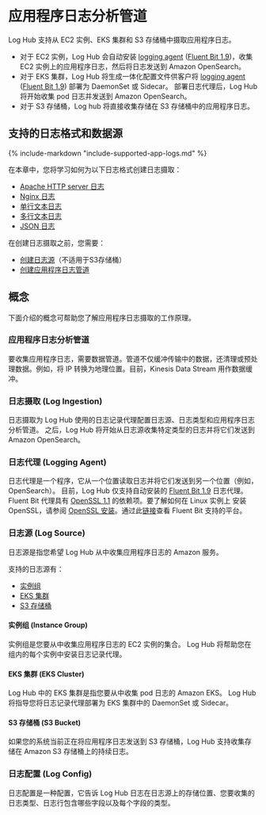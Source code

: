 # 应用程序日志分析管道

Log Hub 支持从 EC2 实例、EKS 集群和 S3 存储桶中摄取应用程序日志。

- 对于 EC2 实例，Log Hub 会自动安装 [logging agent](#logging-agent) ([Fluent Bit 1.9][fluent-bit])，收集 EC2 实例上的应用程序日志，然后将日志发送到 Amazon OpenSearch。
- 对于 EKS 集群，Log Hub 将生成一体化配置文件供客户将 [logging agent](#logging-agent) ([Fluent Bit 1.9][fluent-bit]) 部署为 DaemonSet 或 Sidecar。 部署日志代理后，Log Hub 将开始收集 pod 日志并发送到 Amazon OpenSearch。
- 对于 S3 存储桶，Log hub 将直接收集存储在 S3 存储桶中的应用程序日志。

## 支持的日志格式和数据源
{%
include-markdown "include-supported-app-logs.md"
%}

在本章中，您将学习如何为以下日志格式创建日志摄取：

- [Apache HTTP server 日志](./apache.md)
- [Nginx 日志](./nginx.md)
- [单行文本日志](./single-line-text.md)
- [多行文本日志](./multi-line-text.md)
- [JSON 日志](./json.md)

在创建日志摄取之前，您需要：

- [创建日志源](./create-log-source.md)（不适用于S3存储桶）
- [创建应用程序日志管道](./create-applog-pipeline.md)

## 概念

下面介绍的概念可帮助您了解应用程序日志摄取的工作原理。

### 应用程序日志分析管道

要收集应用程序日志，需要数据管道。管道不仅缓冲传输中的数据，还清理或预处理数据。例如，将 IP 转换为地理位置。目前，Kinesis Data Stream 用作数据缓冲。

### 日志摄取 (Log Ingestion)
日志摄取为 Log Hub 使用的日志记录代理配置日志源、日志类型和应用程序日志分析管道。
之后，Log Hub 将开始从日志源收集特定类型的日志并将它们发送到 Amazon OpenSearch。

### 日志代理 (Logging Agent)
日志代理是一个程序，它从一个位置读取日志并将它们发送到另一个位置（例如，OpenSearch）。
目前，Log Hub 仅支持自动安装的 [Fluent Bit 1.9][fluent-bit] 日志代理。 Fluent Bit 代理具有 [OpenSSL 1.1][open-ssl] 的依赖项。要了解如何在 Linux 实例上
安装 OpenSSL，请参阅 [OpenSSL 安装](../resources/open-ssl.md)。通过此[链接][supported-platforms]查看 Fluent Bit 支持的平台。

### 日志源 (Log Source)
日志源是指您希望 Log Hub 从中收集应用程序日志的 Amazon 服务。

支持的日志源有：

* [实例组](#instances-group)
* [EKS 集群](#eks-cluster)
* [S3 存储桶](#s3-bucket)

#### 实例组 (Instance Group)

实例组是您要从中收集应用程序日志的 EC2 实例的集合。 Log Hub 将帮助您在组内的每个实例中安装日志记录代理。

#### EKS 集群 (EKS Cluster)

Log Hub 中的 EKS 集群是指您要从中收集 pod 日志的 Amazon EKS。 Log Hub 将指导您将日志记录代理部署为 EKS 集群中的 DaemonSet 或 Sidecar。

#### S3 存储桶 (S3 Bucket)

如果您的系统当前正在将应用程序日志发送到 S3 存储桶，Log Hub 支持收集存储在 Amazon S3 存储桶上的持续日志。

### 日志配置 (Log Config)

日志配置是一种配置，它告诉 Log Hub 日志在日志源上的存储位置、您要收集的日志类型、日志行包含哪些字段以及每个字段的类型。

[fluent-bit]: https://docs.fluentbit.io/manual/
[open-ssl]: https://www.openssl.org/source/
[supported-platforms]: https://docs.fluentbit.io/manual/installation/supported-platforms


